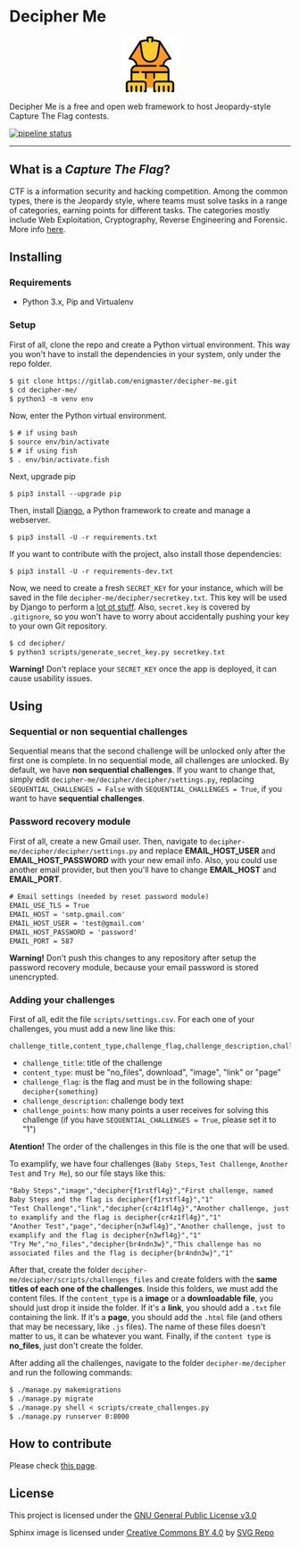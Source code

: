 # Decipher Me

<p align="center">
        <img src=img/sphinx_logo.png height=100px>
</p>

Decipher Me is a free and open web framework to host Jeopardy-style Capture The
Flag contests.

[![pipeline status](https://gitlab.com/enigmaster/decipher-me/badges/master/pipeline.svg)](https://gitlab.com/enigmaster/decipher-me/commits/master)

---

## What is a _Capture The Flag_?

CTF is a information security and hacking competition. Among the common types,
there is the Jeopardy style, where teams must solve tasks in a
range of categories, earning points for different tasks. The categories
mostly include Web Exploitation, Cryptography, Reverse Engineering and
Forensic. More info [here](https://ctftime.org/ctf-wtf/).

## Installing

### Requirements

- Python 3.x, Pip and Virtualenv

### Setup

First of all, clone the repo and create a Python virtual environment. This way
you won't have to install the dependencies in your system, only under the repo
folder.

```shell
$ git clone https://gitlab.com/enigmaster/decipher-me.git
$ cd decipher-me/
$ python3 -m venv env
```

Now, enter the Python virtual environment.

```shell
$ # if using bash
$ source env/bin/activate
$ # if using fish
$ . env/bin/activate.fish
```

Next, upgrade pip

```shell
$ pip3 install --upgrade pip
```

Then, install [Django](https://www.djangoproject.com/), a Python framework to
create and manage a webserver.

```shell
$ pip3 install -U -r requirements.txt
```

If you want to contribute with the project, also install those dependencies:

```shell
$ pip3 install -U -r requirements-dev.txt
```

Now, we need to create a fresh `SECRET_KEY` for your instance, which will be
saved in the file `decipher-me/decipher/secretkey.txt`. This key will be used by
Django to perform a [lot ot stuff](https://docs.djangoproject.com/en/2.1/ref/settings/#std:setting-SECRET_KEY).
Also, `secret.key` is covered by `.gitignore`, so you won't have to worry about
accidentally pushing your key to your own Git repository.

```shell
$ cd decipher/
$ python3 scripts/generate_secret_key.py secretkey.txt
```

**Warning!** Don't replace your `SECRET_KEY` once the app is deployed, it can
cause usability issues.

## Using

### Sequential or non sequential challenges

Sequential means that the second challenge will be unlocked only after the first
one is complete. In no sequential mode, all challenges are unlocked.  By default,
we have <b>non sequential challenges</b>. If you want to change that, simply
edit `decipher-me/decipher/decipher/settings.py`, replacing
`SEQUENTIAL_CHALLENGES = False` with `SEQUENTIAL_CHALLENGES = True`, if you want
to have <b>sequential challenges</b>.

### Password recovery module

First of all, create a new Gmail user. Then, navigate to
`decipher-me/decipher/decipher/settings.py` and replace <b>EMAIL_HOST_USER</b>
and <b>EMAIL_HOST_PASSWORD</b> with your new email info. Also, you could use
another email provider, but then you'll have to change <b>EMAIL_HOST</b> and
<b>EMAIL_PORT</b>.

```
# Email settings (needed by reset password module)
EMAIL_USE_TLS = True
EMAIL_HOST = 'smtp.gmail.com'
EMAIL_HOST_USER = 'test@gmail.com'
EMAIL_HOST_PASSWORD = 'password'
EMAIL_PORT = 587
```

**Warning!** Don't push this changes to any repository after setup the password
recovery module, because your email password is stored unencrypted.

### Adding your challenges

First of all, edit the file `scripts/settings.csv`. For each one of your
challenges, you must add a new line like this:

```
challenge_title,content_type,challenge_flag,challenge_description,challenge_points
```

* `challenge_title`: title of the challenge
* `content_type`: must be "no_files", download", "image", "link" or "page"
* `challenge_flag`: is the flag and must be in the following shape: `decipher{something}`
* `challenge_description`: challenge body text
* `challenge_points`: how many points a user receives for solving this challenge
(if you have `SEQUENTIAL_CHALLENGES = True`, please set it to "1")

**Atention!** The order of the challenges in this file is the one that will be
used.

To examplify, we have four challenges (`Baby Steps`, `Test Challenge`,
`Another Test` and `Try Me`), so our file stays like this:

```
"Baby Steps","image","decipher{f1rstfl4g}","First challenge, named Baby Steps and the flag is decipher{f1rstfl4g}","1"
"Test Challenge","link","decipher{cr4z1fl4g}","Another challenge, just to examplify and the flag is decipher{cr4z1fl4g}","1"
"Another Test","page","decipher{n3wfl4g}","Another challenge, just to examplify and the flag is decipher{n3wfl4g}","1"
"Try Me","no_files","decipher{br4ndn3w}","This challenge has no associated files and the flag is decipher{br4ndn3w}","1"
```

After that, create the folder `decipher-me/decipher/scripts/challenges_files`
and create folders with the **same titles of each one of the
challenges**. Inside this folders, we must add the content files. If the
`content_type` is a <b>image</b> or a <b>downloadable file</b>, you should just
drop it inside the folder. If it's a <b>link</b>, you should add a `.txt` file
containing the link. If it's a <b>page</b>, you should add the `.html`
file (and others that may be necessary, like `.js` files). The name of these
files doesn't matter to us, it can be whatever you want. Finally, if the
`content type` is <b>no_files</b>, just don't create the folder.

After adding all the challenges, navigate to the folder
`decipher-me/decipher` and run the following commands:


```shell
$ ./manage.py makemigrations
$ ./manage.py migrate
$ ./manage.py shell < scripts/create_challenges.py
$ ./manage.py runserver 0:8000
```

## How to contribute

Please check [this page](https://gitlab.com/enigmaster/decipher-me/blob/master/CONTRIBUTING.md).


## License

This project is licensed under the
[GNU General Public License v3.0](https://gitlab.com/enigmaster/decipher-me/blob/master/LICENSE)

Sphinx image is licensed under
[Creative Commons BY 4.0](https://creativecommons.org/licenses/by/4.0/) by
[SVG Repo](https://www.svgrepo.com)
